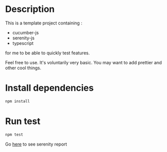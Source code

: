 # Description

This is a template project containing :

- cucumber-js
- serenity-js
- typescript

for me to be able to quickly test features.

Feel free to use. It's voluntarily very basic. You may want to add prettier and other cool things.

# Install dependencies

```bash
npm install
```

# Run test

```bash
npm test
```

Go [here](https://takatakoder.github.io/template-cucumber-js-serenity-js-typescript/) to see serenity report

